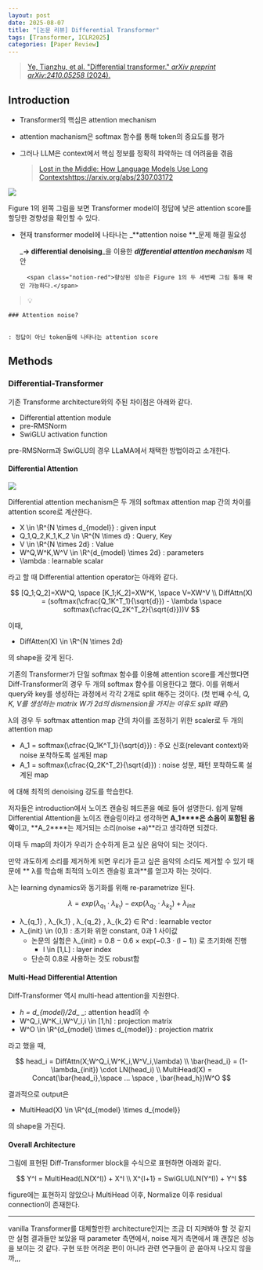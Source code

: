 ```yaml
---
layout: post
date: 2025-08-07
title: "[논문 리뷰] Differential Transformer"
tags: [Transformer, ICLR2025]
categories: [Paper Review]
---
```


> [Ye, Tianzhu, et al. "Differential transformer." ](https://arxiv.org/abs/2410.05258)[_arXiv preprint arXiv:2410.05258_](https://arxiv.org/abs/2410.05258)[ (2024).](https://arxiv.org/abs/2410.05258)



## Introduction

- Transformer의 핵심은 attention mechanism
- attention machanism은 softmax 함수를 통해 token의 중요도를 평가
- 그러나 LLM은 context에서 핵심 정보를 정확히 파악하는 데 어려움을 겪음

	> [Lost in the Middle: How Language Models Use Long Contextshttps://arxiv.org/abs/2307.03172](https://arxiv.org/abs/2307.03172)


![](https://prod-files-secure.s3.us-west-2.amazonaws.com/542b861c-36a8-4051-84e5-8804b6728dba/9083ea56-691a-4752-ae26-47f403431ac8/image.png?X-Amz-Algorithm=AWS4-HMAC-SHA256&X-Amz-Content-Sha256=UNSIGNED-PAYLOAD&X-Amz-Credential=ASIAZI2LB466SFLTBKUW%2F20251012%2Fus-west-2%2Fs3%2Faws4_request&X-Amz-Date=20251012T210105Z&X-Amz-Expires=3600&X-Amz-Security-Token=IQoJb3JpZ2luX2VjEIz%2F%2F%2F%2F%2F%2F%2F%2F%2F%2FwEaCXVzLXdlc3QtMiJHMEUCIFv1FZWJ3FL8XBBWHUngiMMXo%2FW5KvZqpV8dnT6Ong2gAiEAmsknKABY3SSj0yIVprZDag18qa%2FcNW14%2B91dl8q7OT4q%2FwMINRAAGgw2Mzc0MjMxODM4MDUiDG0oYjR8aLMRDXIYtSrcA0K%2FzdQJ%2BF3phLzF%2FhyobKNmADeV0igL08xqEUANQdsjja7AssJMkOPMN1cKpjs6SZaCq549i3b%2FCXwagm4n0nGn2ZAYkEvODhRK0TyUhj%2F6yttmjCrz3Jhnzwjp1GVKiOhJcET8MGbOC1gw3ISA975hH6e0x4PTj2T%2FRkz%2FP7RmNJDPrL8oFP1uvUqLM9ccV%2FpUkoTcx33AblayWF8OT0hxuJl6JdbPKvftKOjHnur2JcuYUDu0P8wnYjofMfwm9%2FeKJVLFxg88I14LiteCd%2FIcUYUHfImnex07EvdsCCGFeHztR1TrFrbIkN28R5pvIYUzj7ebIW9vZnbs69%2B8OFBpfx%2BEgkdbYMFKZEaS6a7cj%2Foe2TqUxqERhBQ1sOVk5G6QzwcceKqUorXEQKd5%2FOQ6%2B%2Fc0IEOE5hh8pY96g4ejDOmohQwmlxJQBfvjZ9rN1a11m82QABSxGU4WGgLiNgSRt6mq8yn13QNRp08onKXciK4M%2FDNKD8ooTmtWmtgNHD6fKplbXmNyrFVZIGzXhCnz%2FnDhIdqIcNY%2FtSmMhWGNeoxYe7wjjAIPpIapIY65nBqJ3wDuDIOr%2F5ATPFhJLWOgMA3QtRHRBP3C8xyq%2B06Ypl5CBU4qOUgLh6KwMMyKsMcGOqUBH4p%2B7DVFKMCVLdoi32SAYRvSvIG1VoeebvYre7S141vJMQ1%2FHbNzgeejGDbiy%2B2SbHq%2Fha%2FDWLTXye0E9U3vXHEPBOFOcx1e0R9i55v1ebTjbpLEbhp00qrkQFaCR40EF2GJty8%2BH1UCMUzA%2FYgRGIByaSXZjuHB2XJqdqJJzcI0Zte5eNQEiWxFrI%2B156cQ9eddBfPiIxWMag6DInR1xBBivq0X&X-Amz-Signature=498c0e9894d3b7e26d1b0e02e16b0de88ebeb6549eb91e1c75b23d2effc69541&X-Amz-SignedHeaders=host&x-amz-checksum-mode=ENABLED&x-id=GetObject)


Figure 1의 왼쪽 그림을 보면 Transformer model이 정답에 낮은 attention score를 할당한 경향성을 확인할 수 있다.

- 현재 transformer model에 나타나는 _**attention noise **_문제 해결 필요성

	_**→ differential denoising**_을 이용한 _**differential attention mechanism**_ 제안


		<span class="notion-red">향상된 성능은 Figure 1의 두 세번째 그림 통해 확인 가능하다.</span>


> 💡 


	### Attention noise?


	: 정답이 아닌 token들에 나타나는 attention score



## Methods



### Differential-Transformer


기존 Transforme architecture와의 주된 차이점은 아래와 같다.

- Differential attention module
- pre-RMSNorm
- SwiGLU activation function

pre-RMSNorm과 SwiGLU의 경우 LLaMA에서 채택한 방법이라고 소개한다.



#### Differential Attention


![](https://prod-files-secure.s3.us-west-2.amazonaws.com/542b861c-36a8-4051-84e5-8804b6728dba/116d70b2-1963-4810-9167-f4c7d8a06e8f/image.png?X-Amz-Algorithm=AWS4-HMAC-SHA256&X-Amz-Content-Sha256=UNSIGNED-PAYLOAD&X-Amz-Credential=ASIAZI2LB466SFLTBKUW%2F20251012%2Fus-west-2%2Fs3%2Faws4_request&X-Amz-Date=20251012T210105Z&X-Amz-Expires=3600&X-Amz-Security-Token=IQoJb3JpZ2luX2VjEIz%2F%2F%2F%2F%2F%2F%2F%2F%2F%2FwEaCXVzLXdlc3QtMiJHMEUCIFv1FZWJ3FL8XBBWHUngiMMXo%2FW5KvZqpV8dnT6Ong2gAiEAmsknKABY3SSj0yIVprZDag18qa%2FcNW14%2B91dl8q7OT4q%2FwMINRAAGgw2Mzc0MjMxODM4MDUiDG0oYjR8aLMRDXIYtSrcA0K%2FzdQJ%2BF3phLzF%2FhyobKNmADeV0igL08xqEUANQdsjja7AssJMkOPMN1cKpjs6SZaCq549i3b%2FCXwagm4n0nGn2ZAYkEvODhRK0TyUhj%2F6yttmjCrz3Jhnzwjp1GVKiOhJcET8MGbOC1gw3ISA975hH6e0x4PTj2T%2FRkz%2FP7RmNJDPrL8oFP1uvUqLM9ccV%2FpUkoTcx33AblayWF8OT0hxuJl6JdbPKvftKOjHnur2JcuYUDu0P8wnYjofMfwm9%2FeKJVLFxg88I14LiteCd%2FIcUYUHfImnex07EvdsCCGFeHztR1TrFrbIkN28R5pvIYUzj7ebIW9vZnbs69%2B8OFBpfx%2BEgkdbYMFKZEaS6a7cj%2Foe2TqUxqERhBQ1sOVk5G6QzwcceKqUorXEQKd5%2FOQ6%2B%2Fc0IEOE5hh8pY96g4ejDOmohQwmlxJQBfvjZ9rN1a11m82QABSxGU4WGgLiNgSRt6mq8yn13QNRp08onKXciK4M%2FDNKD8ooTmtWmtgNHD6fKplbXmNyrFVZIGzXhCnz%2FnDhIdqIcNY%2FtSmMhWGNeoxYe7wjjAIPpIapIY65nBqJ3wDuDIOr%2F5ATPFhJLWOgMA3QtRHRBP3C8xyq%2B06Ypl5CBU4qOUgLh6KwMMyKsMcGOqUBH4p%2B7DVFKMCVLdoi32SAYRvSvIG1VoeebvYre7S141vJMQ1%2FHbNzgeejGDbiy%2B2SbHq%2Fha%2FDWLTXye0E9U3vXHEPBOFOcx1e0R9i55v1ebTjbpLEbhp00qrkQFaCR40EF2GJty8%2BH1UCMUzA%2FYgRGIByaSXZjuHB2XJqdqJJzcI0Zte5eNQEiWxFrI%2B156cQ9eddBfPiIxWMag6DInR1xBBivq0X&X-Amz-Signature=7cd96a7626703844c801cf4be7932c938e9c99d08c4d724a6ca0efa53461e94d&X-Amz-SignedHeaders=host&x-amz-checksum-mode=ENABLED&x-id=GetObject)


Differential attention mechanism은 두 개의 softmax attention map 간의 차이를 attention score로 계산한다.

- X \in \R^{N \times d\_{model}} : given input
- Q\_1,Q\_2,K\_1,K\_2 \in \R^{N \times d} : Query, Key
- V \in \R^{N \times 2d} : Value
- W^Q,W^K,W^V \in \R^{d\_{model} \times 2d} : parameters
- \lambda : learnable scalar

라고 할 때 Differential attention operator는 아래와 같다.


$$
[Q_1;Q_2]=XW^Q, \space [K_1;K_2]=XW^K, \space V=XW^V \\
DiffAttn(X) = (softmax(\cfrac{Q_1K^T_1}{\sqrt{d}}) - \lambda \space softmax(\cfrac{Q_2K^T_2}{\sqrt{d}}))V
$$


이때,

- DiffAtten(X) \in \R^{N \times 2d}

의 shape을 갖게 된다.


기존의 Transformer가 단일 softmax 함수를 이용해 attention score를 계산했다면 Diff-Transformer의 경우 두 개의 softmax 함수를 이용한다고 했다. 이를 위해서 query와 key를 생성하는 과정에서 각각 2개로 split 해주는 것이다. <span class="notion-red">(첫 번째 수식, </span><span class="notion-red">_Q, K, V를 생성하는 matrix W가 2d의 dismension을 가지는 이유도 split 때문_</span><span class="notion-red">)</span>


 λ의 경우 두 softmax attention map 간의 차이를 조정하기 위한 scaler로 두 개의 attention map

- A\_1 = softmax(\cfrac{Q\_1K^T\_1}{\sqrt{d}}) : 주요 신호(relevant context)와 noise 포착하도록 설계된 map
- A\_1 = softmax(\cfrac{Q\_2K^T\_2}{\sqrt{d}}) : noise 성분, 패턴 포착하도록 설계된 map 

에 대해 최적의 denoising 강도를 학습한다.


저자들은 introduction에서 노이즈 캔슬링 헤드폰을 예로 들어 설명한다. 쉽게 말해 Differential Attention을 노이즈 캔슬링이라고 생각하면 **A\_1****은 소음이 포함된 음악**이고, **A\_2****는 제거되는 소리(noise +a)**라고 생각하면 되겠다. 


이때 두 map의 차이가 우리가 순수하게 듣고 싶은 음악이 되는 것이다. 


만약 과도하게 소리를 제거하게 되면 우리가 듣고 싶은 음악의 소리도 제거할 수 있기 때문에 ** λ를 학습해 최적의 노이즈 캔슬링 효과**를 얻고자 하는 것이다.


λ는 learning dynamics와 동기화를 위해 re-parametrize 된다.


$$
\lambda = exp(\lambda_{q_1} \cdot \lambda_{k_1}) - exp(\lambda_{q_2} \cdot \lambda_{k_2}) + \lambda_{init}
$$

- λ\_{q\_1} , λ\_{k\_1} , λ\_{q\_2} , λ\_{k\_2} ∈ R^d : learnable vector
- λ\_{init} \in (0,1) : 초기화 위한 constant, 0과 1 사이값
	- 논문의 실험은 λ\_{init} = 0.8 − 0.6 × exp(−0.3 · (l − 1)) 로 초기화해 진행
		- l \in [1,L] : layer index
	- 단순히 0.8로 사용하는 것도 robust함


#### **Multi-Head Differential Attention**


Diff-Transformer 역시 multi-head attention을 지원한다.

- _h = d\_{model}/2d__ _: attention head의 수
- W^Q\_i,W^K\_i,W^V\_i,i \in [1,h] : projection matrix
- W^O \in \R^{d\_{model} \times d\_{model}} : projection matrix

라고 했을 때,


$$
head_i = DiffAttn(X;W^Q_i,W^K_i,W^V_i,\lambda) \\
\bar{head_i} = (1-\lambda_{init}) \cdot LN(head_i) \\
MultiHead(X) = Concat(\bar{head_i},\space ... \space , \bar{head_h})W^O
$$


결과적으로 output은

- MultiHead(X) \in \R^{d\_{model} \times d\_{model}}

의 shape을 가진다.



#### Overall Architecture


그림에 표현된 Diff-Transformer block을 수식으로 표현하면 아래와 같다.


$$
Y^l = MultiHead(LN(X^l)) + X^l \\
X^{l+1} = SwiGLU(LN(Y^l)) + Y^l
$$


figure에는 표현하지 않았으나 MultiHead 이후, Normalize 이후 residual connection이 존재한다.


---


vanilla Transformer를 대체할만한 architecture인지는 조금 더 지켜봐야 할 것 같지만 실험 결과들만 보았을 때 parameter 측면에서, noise 제거 측면에서 꽤 괜찮은 성능을 보이는 것 같다. 구현 또한 어려운 편이 아니라 관련 연구들이 곧 쏟아져 나오지 않을까,,,

